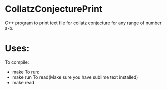 # CollatzConjecturePrint

C++ program to print text file for collatz conjecture for any range of number a-b.

# Uses:

To compile:
- make
To run:
 - make run
To read(Make sure you have sublime text installed)
 - make read
